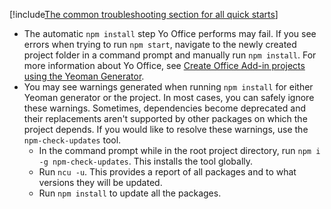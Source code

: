 [!include[The common troubleshooting section for all quick starts](../includes/quickstart-troubleshooting-common.md)]

- The automatic `npm install` step Yo Office performs may fail. If you see errors when trying to run `npm start`, navigate to the newly created project folder in a command prompt and manually run `npm install`. For more information about Yo Office, see [Create Office Add-in projects using the Yeoman Generator](../develop/yeoman-generator-overview.md).
- You may see warnings generated when running `npm install` for either Yeoman generator or the project. In most cases, you can safely ignore these warnings. Sometimes, dependencies become deprecated and their replacements aren't supported by other packages on which the project depends. If you would like to resolve these warnings, use the `npm-check-updates` tool.
  - In the command prompt while in the root project directory, run `npm i -g npm-check-updates`. This installs the tool globally.
  - Run `ncu -u`. This provides a report of all packages and to what versions they will be updated.
  - Run `npm install` to update all the packages.